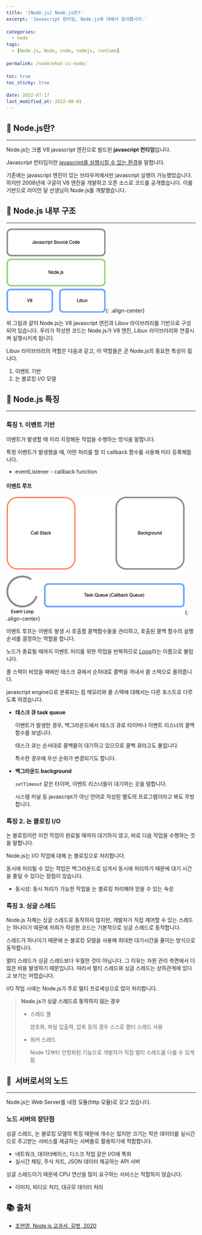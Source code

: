 ```yaml
---
title: '[Node.js] Node.js란?'
excerpt: 'Javascript 런타임, Node.js에 대해서 알아봅시다.'

categories:
  - node
tags:
  - [Node.js, Node, node, nodejs, runtime]

permalink: /node/what-is-node/

toc: true
toc_sticky: true

date: 2022-07-17
last_modified_at: 2022-08-01
---
```


## 📌 Node.js란?

---

Node.js는 크롬 V8 javascript 엔진으로 빌드된 **javascript 런타임**입니다.

Javascript 런타임이란 <u>javascript를 실행시킬 수 있는 환경</u>을 말합니다.

기존에는 javascript 엔진이 있는 브라우저에서만 javascript 실행이 가능했었습니다. 하지만 2008년에 구글이 V8 엔진을 개발하고 오픈 소스로 코드를 공개했습니다. 이를 기반으로 라이언 달 선생님이 Node.js를 개발했습니다.

## 📌 Node.js 내부 구조

---

![eventloop_001.png](/assets/images/posts_img/node/eventloop_001.png){: .align-center}

위 그림과 같이 Node.js는 V8 javascript 엔진과 Libuv 라이브러리를 기반으로 구성되어 있습니다. 우리가 작성한 코드는 Node.js가 V8 엔진, Libuv 라이브러리와 연결시켜 실행시키게 됩니다.

Libuv 라이브러리의 역할은 다음과 같고, 이 역할들은 곧 Node.js의 중요한 특성이 됩니다.

1. 이벤트 기반
2. 논 블로킹 I/O 모델

## 📌 Node.js 특징

---

### 특징 1. 이벤트 기반

이벤트가 발생할 때 미리 지정해둔 작업을 수행하는 방식을 말합니다.

특정 이벤트가 발생했을 때, 어떤 처리를 할 지 callback 함수를 사용해 미리 등록해둡니다.

- eventListener - callback function

#### 이벤트 루프

![eventloop_000.png](/assets/images/posts_img/node/eventloop_000.png){: .align-center}

이벤트 루프는 이벤트 발생 시 호출할 콜백함수들을 관리하고, 호출된 콜백 함수의 실행 순서를 결정하는 역할을 합니다.

노드가 종료될 때까지 이벤트 처리를 위한 작업을 반복하므로 <u>Loop</u>라는 이름으로 불립니다.

콜 스택이 비었을 때에만 태스크 큐에서 순차대로 콜백을 꺼내서 콜 스택으로 올려줍니다.

javascript engine으로 분류되는 힙 메모리와 콜 스택에 대해서는 다른 포스트로 다루도록 하겠습니다.

- **태스크 큐 task queue**

  이벤트가 발생한 경우, 백그라운드에서 태스크 큐로 타이머나 이벤트 리스너의 콜백 함수를 보냅니다.

  태스크 큐는 순서대로 콜백들이 대기하고 있으므로 콜백 큐라고도 불립니다.

  특수한 경우에 우선 순위가 변경되기도 합니다.

- **백그라운드 background**

  `setTimeout` 같은 타이머, 이벤트 리스너들이 대기하는 곳을 말합니다.

  시스템 커널 등 javascript가 아닌 언어로 작성된 별도의 프로그램이라고 봐도 무방합니다.

### 특징 2. 논 블로킹 I/O

논 블로킹이란 이전 작업이 완료될 때까지 대기하지 않고, 바로 다음 작업을 수행하는 것을 말합니다.

Node.js는 I/O 작업에 대해 논 블로킹으로 처리합니다.

동시에 처리될 수 있는 작업은 백그라운드로 넘겨서 동시에 처리하기 때문에 대기 시간을 줄일 수 있다는 장점이 있습니다.

- 동시성: 동시 처리가 가능한 작업을 논 블로킹 처리해야 얻을 수 있는 속성

### 특징 3. 싱글 스레드

Node.js 자체는 싱글 스레드로 동작하지 않지만, 개발자가 직접 제어할 수 있는 스레드는 하나이기 때문에 저희가 작성한 코드는 기본적으로 싱글 스레드로 동작합니다.

스레드가 하나이기 때문에 논 블로킹 모델을 사용해 최대한 대기시간을 줄이는 방식으로 동작합니다.

멀티 스레드가 싱글 스레드보다 우월한 것이 아닙니다. 그 이유는 자원 관리 측면에서 더 많은 비용 발생하기 때문입니다. 따라서 멀티 스레드와 싱글 스레드는 상하관계에 있다고 보기는 어렵습니다.

I/O 작업 시에는 Node.js가 주로 멀티 프로세싱으로 많이 처리합니다.

> **Node.js가 싱글 스레드로 동작하지 않는 경우**
>
> - 스레드 풀
>
>   암호화, 파일 입출력, 압축 등의 경우 스스로 멀티 스레드 사용
>
> - 워커 스레드
>
>   Node 12부터 안정화된 기능으로 개발자가 직접 멀티 스레드를 다룰 수 있게 됨

## 📌  서버로서의 노드

---

Node.js는 Web Server를 내장 모듈(http 모듈)로 갖고 있습니다.

### 노드 서버의 장단점

싱글 스레드, 논 블로킹 모델의 특징 때문에 개수는 많지만 크기는 작은 데이터를 실시간으로 주고받는 서비스를 제공하는 서버들로 활용하기에 적합합니다.

- 네트워크, 데이터베이스, 디스크 작업 같은 I/O에 특화
- 실시간 채팅, 주식 차트, JSON 데이터 제공하는 API 서버

싱글 스레드이기 때문에 CPU 연산을 많이 요구하는 서비스는 적합하지 않습니다.

- 이미지, 비디오 처리, 대규모 데이터 처리

## **📚 출처**

- [조현영, Node.js 교과서, 길벗, 2020](https://thebook.io/080229/)
